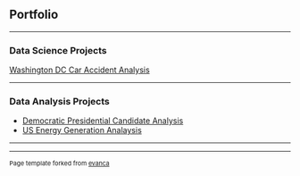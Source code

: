 ## Portfolio

---

### Data Science Projects 

[Washington DC Car Accident Analysis](https://github.com/jmlangl1/jmlangl1.github.io/tree/master/Projects/DC%20Car%20Accident%20Analysis)

---

### Data Analysis Projects

- [Democratic Presidential Candidate Analysis](https://github.com/jmlangl1/jmlangl1.github.io/tree/master/Projects/Election%20Coverage%20Analysis)
- [US Energy Generation Analaysis](https://github.com/jmlangl1/jmlangl1.github.io/tree/master/Projects/Energy%20Generation%20Analysis)

---




---
<p style="font-size:11px">Page template forked from <a href="https://github.com/evanca/quick-portfolio">evanca</a></p>
<!-- Remove above link if you don't want to attibute -->
